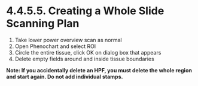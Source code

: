 # 4.4.5.5. Creating a Whole Slide Scanning Plan
1.	Take lower power overview scan as normal
2.	Open Phenochart and select ROI
3.	Circle the entire tissue, click OK on dialog box that appears
4.	Delete empty fields around and inside tissue boundaries

**Note: If you accidentally delete an HPF, you must delete the whole region and start again. Do not add individual stamps.**
